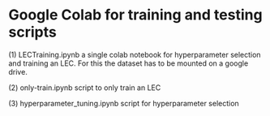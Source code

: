 # Google Colab for training and testing scripts

(1) LECTraining.ipynb a single colab notebook for hyperparameter selection and training an LEC. For this the dataset has to be mounted on a google drive. 

(2) only-train.ipynb script to only train an LEC

(3) hyperparameter_tuning.ipynb script for hyperparameter selection

